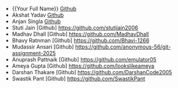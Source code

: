 - {{Your Full Name}} [Github](https://github.com/kaurjasleen240305)
- Akshat Yadav [Github](https://github.com/Akshat1276)
- Anjan Singla [Github](https://github.com/AnjanSingla)
- Stuti Jain [Github] https://github.com/stutijain2006
- Madhav Dhall [Github] https://github.com/MadhavDhall
- Bhavy Ratnman [Github] https://github.com/Bhavi-1266
- Mudassir Ansari [Github] https://github.com/anonymous-56/git-assignment-2025
- Anuprash Pattnaik [Github] https://github.com/emulator05
- Ameya Gupta [Github]  https://github.com/lookslikeameya
- Darshan Thakare [Github] https://github.com/DarshanCode2005
- Swastik Pant [Github] https://github.com/SwastikPant

